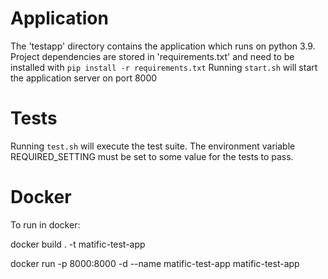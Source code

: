 # Application
The 'testapp' directory contains the application which runs on python 3.9.
Project dependencies are stored in 'requirements.txt' and need to be installed with
`pip install -r requirements.txt`
Running `start.sh` will start the application server on port 8000

# Tests
Running `test.sh` will execute the test suite. 
The environment variable REQUIRED_SETTING must 
be set to some value for the tests to pass. 

# Docker
To run in docker:

docker build . -t matific-test-app

docker run -p 8000:8000 -d --name matific-test-app matific-test-app 